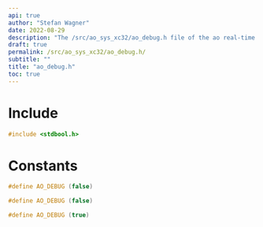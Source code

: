 ```yaml
---
api: true
author: "Stefan Wagner"
date: 2022-08-29
description: "The /src/ao_sys_xc32/ao_debug.h file of the ao real-time operating system."
draft: true
permalink: /src/ao_sys_xc32/ao_debug.h/
subtitle: ""
title: "ao_debug.h"
toc: true
---
```


# Include

```c
#include <stdbool.h>
```

# Constants

```c
#define AO_DEBUG (false)
```

```c
#define AO_DEBUG (false)
```

```c
#define AO_DEBUG (true)
```

